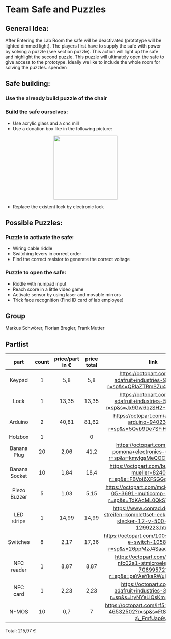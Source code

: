 # Team Safe and Puzzles
## General Idea:
After Entering the Lab Room the safe will be deactivated (prototype will be lighted dimmed light). The players first have to supply the safe with power by solving a puzzle (see section puzzle).
This action will light up the safe and highlight the second puzzle. This puzzle will ultimately open the safe to give access to the prototype.
Ideally we like to include the whole room for solving the puzzles. spenden

## Safe building:
### Use the already build puzzle of the chair
### Build the safe ourselves:
* Use acrylic glass and a cnc mill
* Use a donation box like in the following picture:

<p align="center">
  <img src="https://displayzentrum.net/images/product_images/info_images/losbox-schloss_2091_0.jpg" width="200" />
</p>
<p align="center">

* Replace the existent lock by electronic lock

## Possible Puzzles:
### Puzzle to activate the safe:
* Wiring cable riddle 
* Switching levers in correct order
* Find the correct resistor to generate the correct voltage
		

### Puzzle to open the safe:
* Riddle with numpad input
* Reach score in a little video game
* Activate sensor by using laser and movable mirrors
* Trick face recognition (Find ID card of lab employee)
		
## Group

Markus Schwörer, Florian Bregler, Frank Mutter

## Partlist

**part**|**count**|**price/part in €**|**price total**|**link**|**alternative link**
:-----:|:-----:|:-----:|:-----:|:-----:|:-----:
Keypad|1|5,8|5,8|https://octopart.com/3845-adafruit+industries-94636475?r=sp&s=QRIaZTRmSZu4F2mVarnONA|https://www.digikey.com/short/p0rvbm
Lock|1|13,35|13,35|https://octopart.com/1512-adafruit+industries-51880349?r=sp&s=Jx9Gw6qzSH2-PR3HbMgn8w|https://www.digikey.de/short/p0fpnc
Arduino|2|40,81|81,62|https://octopart.com/abx00021-arduino-94023654?r=sp&s=5Qvb9De7SFiHGbO2DlaaDg| 
Holzbox|1| |0| | 
Banana Plug|20|2,06|41,2|https://octopart.com/1325-2-pomona+electronics-55397240?r=sp&s=kmyIgsMeQOCZjpt9e\_rAXw| 
Banana Socket|10|1,84|18,4|https://octopart.com/bu-00233-0-mueller-824050?r=sp&s=FBVoi6XFSGGoTvQtIDogQw| 
Piezo Buzzer|5|1,03|5,15|https://octopart.com/mckpt-g1711a3-05-3691-multicomp-12157125?r=sp&s=TdKAcML0QkSYqrwuZLE5lQ| 
LED stripe|1|14,99|14,99|https://www.conrad.de/de/p/led-streifen-komplettset-eek-led-a-e-mit-stecker-12-v-500-cm-rgb-1299223.html| 
Switches|8|2,17|17,36|https://octopart.com/100sp1t1b4m2qe-e-switch-1058620?r=sp&s=26ppMzJ4SaadG3iCrhg9HA| 
NFC reader|1|8,87|8,87|https://octopart.com/x-nucleo-nfc02a1-stmicroelectronics-70699572?r=sp&s=peYAeYkaRWujJzuYnoxYPw| 
NFC card|1|2,23|2,23|https://octopart.com/359-adafruit+industries-32978551?r=sp&s=lryNYeLIQsKm1gFRcf293w| 
N-MOS|10|0,7|7|https://octopart.com/irf510pbf-vishay-46532502?r=sp&s=Ft8oBWb7Tw--a\_FmfUap9w#| 

Total: 215,97 €

